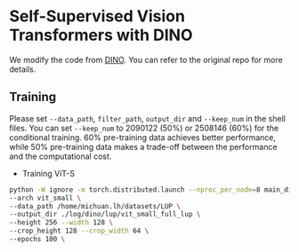 # Self-Supervised Vision Transformers with DINO
We modify the code from [DINO](https://github.com/facebookresearch/dino). You can refer to the original repo for more details.

## Training
Please set `--data_path`, `filter_path`, `output_dir` and `--keep_num` in the shell files. 
You can set `--keep_num` to 2090122 (50%) or 2508146 (60%) for the conditional training.
60% pre-training data achieves better performance, while 50% pre-training data makes a trade-off between the performance and the computational cost.

- Training ViT-S
```bash
python -W ignore -m torch.distributed.launch --nproc_per_node=8 main_dino.py \
--arch vit_small \
--data_path /home/michuan.lh/datasets/LUP \
--output_dir ./log/dino/lup/vit_small_full_lup \
--height 256 --width 128 \
--crop_height 128 --crop_width 64 \
--epochs 100 \
```


